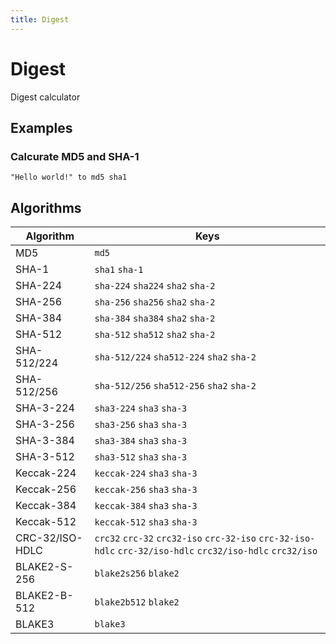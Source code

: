 ```yaml
---
title: Digest
---
```


# Digest

Digest calculator

## Examples

### Calcurate MD5 and SHA-1

```
"Hello world!" to md5 sha1
```

## Algorithms

| Algorithm | Keys |
|---|---|
| MD5 | `md5` |
| SHA-1 | `sha1` `sha-1` |
| SHA-224 | `sha-224` `sha224` `sha2` `sha-2` |
| SHA-256 | `sha-256` `sha256` `sha2` `sha-2` |
| SHA-384 | `sha-384` `sha384` `sha2` `sha-2` |
| SHA-512 | `sha-512` `sha512` `sha2` `sha-2` |
| SHA-512/224 | `sha-512/224` `sha512-224` `sha2` `sha-2` |
| SHA-512/256 | `sha-512/256` `sha512-256` `sha2` `sha-2` |
| SHA-3-224 | `sha3-224` `sha3` `sha-3` |
| SHA-3-256 | `sha3-256` `sha3` `sha-3` |
| SHA-3-384 | `sha3-384` `sha3` `sha-3` |
| SHA-3-512 | `sha3-512` `sha3` `sha-3` |
| Keccak-224 | `keccak-224` `sha3` `sha-3` |
| Keccak-256 | `keccak-256` `sha3` `sha-3` |
| Keccak-384 | `keccak-384` `sha3` `sha-3` |
| Keccak-512 | `keccak-512` `sha3` `sha-3` |
| CRC-32/ISO-HDLC | `crc32` `crc-32` `crc32-iso` `crc-32-iso` `crc-32-iso-hdlc` `crc-32/iso-hdlc` `crc32/iso-hdlc` `crc32/iso` |
| BLAKE2-S-256 | `blake2s256` `blake2` |
| BLAKE2-B-512 | `blake2b512` `blake2` |
| BLAKE3 | `blake3` |
